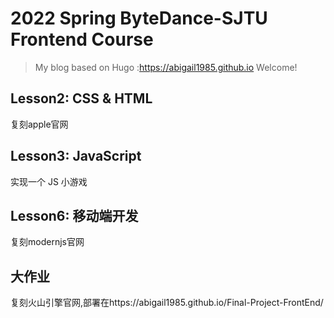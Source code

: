# 2022 Spring ByteDance-SJTU Frontend Course

> My blog based on Hugo :https://abigail1985.github.io
> Welcome!
## Lesson2: CSS & HTML
复刻apple官网

## Lesson3: JavaScript
实现一个 JS 小游戏

## Lesson6: 移动端开发

复刻modernjs官网

## 大作业

复刻火山引擎官网,部署在https://abigail1985.github.io/Final-Project-FrontEnd/

